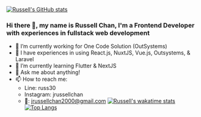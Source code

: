 [![Russell's GitHub stats](https://github-readme-stats.vercel.app/api?username=jrchan30&show_icons=true&theme=radical&count_private=true)](https://github.com/jrchan30/github-readme-stats)

### Hi there 👋, my name is Russell Chan, I'm a Frontend Developer with experiences in fullstack web development
- 🔭 I’m currently working for One Code Solution (OutSystems)
- :muscle: I have experiences in using React.js, NuxtJS, Vue.js, Outsystems, & Laravel
- 🌱 I’m currently learning Flutter & NextJS
- 💬 Ask me about anything!
- 📫 How to reach me:
    - Line: russ30
    - Instagram: jrussellchan
    - :email:: jrussellchan2000@gmail.com
[![Russell's wakatime stats](https://github-readme-stats.vercel.app/api/wakatime?username=jrchan30&v=2)](https://github.com/anuraghazra/github-readme-stats)
[![Top Langs](https://github-readme-stats.vercel.app/api/top-langs/?username=jrchan30&hide=css,scss&layout=compact)](https://github.com/anuraghazra/github-readme-stats)
